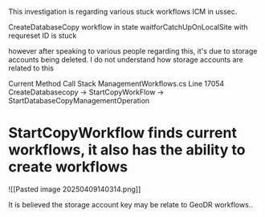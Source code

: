 This investigation is regarding various stuck workflows ICM in ussec.

CreateDatabaseCopy workflow in state waitforCatchUpOnLocalSite with requreset ID <guid> is stuck

however after speaking to various people regarding this, it's due to storage accounts being deleted. I do not understand how storage accounts are related to this



Current Method Call Stack
ManagementWorkflows.cs Line 17054
CreateDatabasecopy -> StartCopyWorkFlow -> StartDatabaseCopyManagementOperation
# StartCopyWorkflow finds current workflows, it also has the ability to create workflows 

![[Pasted image 20250409140314.png]]

It is believed the storage account key may be relate to GeoDR workflows..



